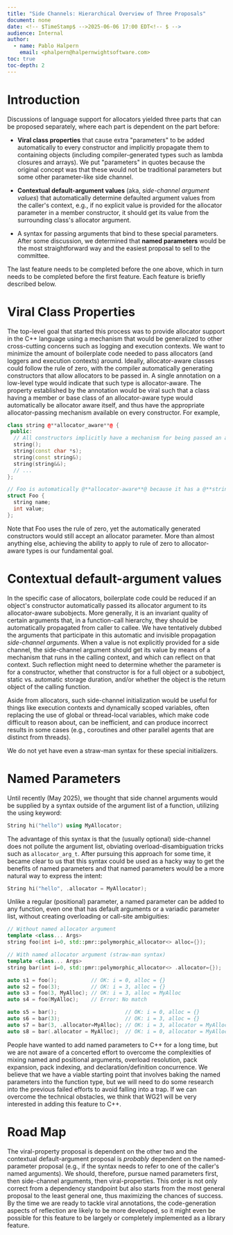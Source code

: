 ```yaml
---
title: "Side Channels: Hierarchical Overview of Three Proposals"
document: none
date: <!-- $TimeStamp$ -->2025-06-06 17:00 EDT<!-- $ -->
audience: Internal
author:
  - name: Pablo Halpern
    email: <phalpern@halpernwightsoftware.com>
toc: true
toc-depth: 2
---
```


Introduction
============

Discussions of language support for allocators yielded three parts that
can be proposed separately, where each part is dependent on the part
before:

- **Viral class properties** that cause extra "parameters" to be added
  automatically to every constructor and implicitly propagate them to
  containing objects (including compiler-generated types such as lambda
  closures and arrays). We put "parameters" in quotes because the original
  concept was that these would not be traditional parameters but some other
  parameter-like side channel.

- **Contextual default-argument values** (aka, _side-channel argument values_)
  that automatically determine defaulted argument values from the caller's
  context, e.g., if no explicit value is provided for the allocator parameter
  in a member constructor, it should get its value from the surrounding class's
  allocator argument.

- A syntax for passing arguments that bind to these special parameters. After
  some discussion, we determined that **named parameters** would be the most
  straightforward way and the easiest proposal to sell to the committee.

The last feature needs to be completed before the one above, which in
turn needs to be completed before the first feature. Each feature is
briefly described below.

Viral Class Properties
======================

The top-level goal that started this process was to provide allocator
support in the C++ language using a mechanism that would be generalized
to other cross-cutting concerns such as logging and execution contexts.
We want to minimize the amount of boilerplate code needed to pass
allocators (and loggers and execution contexts) around. Ideally,
allocator-aware classes could follow the rule of zero, with the compiler
automatically generating constructors that allow allocators to be passed
in. A single annotation on a low-level type would indicate that such
type is allocator-aware. The property established by the annotation
would be viral such that a class having a member or base class of an
allocator-aware type would automatically be allocator aware itself, and
thus have the appropriate allocator-passing mechanism available on every
constructor. For example,

```cpp
class string @**allocator_aware**@ {
 public:
  // All constructors implicitly have a mechanism for being passed an allocator.
  string();
  string(const char *s);
  string(const string&);
  string(string&&);
  // ...
};

// Foo is automatically @**allocator-aware**@ because it has a @**string**@ member.
struct Foo {
  string name;
  int value;
};
```

Note that Foo uses the rule of zero, yet the automatically generated
constructors would still accept an allocator parameter. More than almost
anything else, achieving the ability to apply to rule of zero to
allocator-aware types is our fundamental goal.

Contextual default-argument values
==================================

In the specific case of allocators, boilerplate code could be reduced if
an object's constructor automatically passed its allocator argument to
its allocator-aware subobjects. More generally, it is an invariant
quality of certain arguments that, in a function-call hierarchy, they
should be automatically propagated from caller to callee. We have
tentatively dubbed the arguments that participate in this automatic and
invisible propagation *side-channel arguments*. When a value is not
explicitly provided for a side channel, the side-channel argument should
get its value by means of a mechanism that runs in the calling context, and
which can reflect on that context. Such reflection might need to
determine whether the parameter is for a constructor, whether that
constructor is for a full object or a subobject, static vs. automatic
storage duration, and/or whether the object is the return object of the
calling function.

Aside from allocators, such side-channel initialization would be useful
for things like execution contexts and dynamically scoped variables,
often replacing the use of global or thread-local variables, which make
code difficult to reason about, can be inefficient, and can produce
incorrect results in some cases (e.g., coroutines and other parallel agents
that are distinct from threads).

We do not yet have even a straw-man syntax for these special
initializers.

Named Parameters
================

Until recently (May 2025), we thought that side channel arguments would
be supplied by a syntax outside of the argument list of a function,
utilizing the using keyword:

```cpp
String hi("hello") using MyAllocator;
```

The advantage of this syntax is that the (usually optional) side-channel
does not pollute the argument list, obviating overload-disambiguation
tricks such as `allocator_arg_t`. After pursuing this approach for some
time, it became clear to us that this syntax could be used as a hacky
way to get the benefits of named parameters and that named parameters
would be a more natural way to express the intent:

```cpp
String hi("hello", .allocator = MyAllocator);
```

Unlike a regular (positional) parameter, a named parameter can be added
to any function, even one that has default arguments or a variadic
parameter list, without creating overloading or call-site ambiguities:

```cpp
// Without named allocator argument
template <class... Args>
string foo(int i=0, std::pmr::polymorphic_allocator<> alloc={});

// With named allocator argument (straw-man syntax)
template <class... Args>
string bar(int i=0, std::pmr::polymorphic_allocator<> .allocator={});

auto s1 = foo();           // OK: i = 0, alloc = {}
auto s2 = foo(3);          // OK: i = 3, alloc = {}
auto s3 = foo(3, MyAlloc); // OK: i = 3, alloc = MyAlloc
auto s4 = foo(MyAlloc);    // Error: No match

auto s5 = bar();                      // OK: i = 0, alloc = {}
auto s6 = bar(3);                     // OK: i = 3, alloc = {}
auto s7 = bar(3, .allocator=MyAlloc); // OK: i = 3, allocator = MyAlloc
auto s8 = bar(.allocator = MyAlloc);  // OK: i = 0, allocator = MyAlloc
```

People have wanted to add named parameters to C++ for a long time, but
we are not aware of a concerted effort to overcome the complexities of
mixing named and positional arguments, overload resolution, pack
expansion, pack indexing, and declaration/definition concurrence. We
believe that we have a viable starting point that involves baking the
named parameters into the function type, but we will need to do some
research into the previous failed efforts to avoid falling into a trap.
If we can overcome the technical obstacles, we think that WG21 will be
very interested in adding this feature to C++.

Road Map
========

The viral-property proposal is dependent on the other two and the contextual
default-argument proposal is _probably_ dependent on the named-parameter
proposal (e.g., if the syntax needs to refer to one of the caller's named
arguments). We should, therefore, pursue named parameters first, then
side-channel arguments, then viral-properties. This order is not only correct
from a dependency standpoint but also starts from the most general proposal to
the least general one, thus maximizing the chances of success. By the time we
are ready to tackle viral annotations, the code-generation aspects of
reflection are likely to be more developed, so it might even be possible for
this feature to be largely or completely implemented as a library feature.
